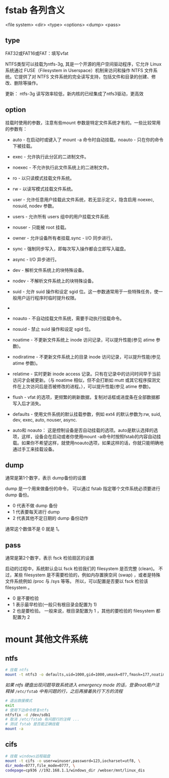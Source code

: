 
# fstab 各列含义

\<file system>	\<dir>	\<type>	\<options>	\<dump>	\<pass>


## type


FAT32或FAT16或FAT：填写vfat

NTFS类型可以挂载为ntfs-3g, 其是一个开源的用户空间驱动程序，它允许 Linux 系统通过 FUSE（Filesystem in Userspace）机制来访问和操作 NTFS 文件系统。它提供了对 NTFS 文件系统的完全读写支持，包括文件和目录的创建、修改、删除等操作。


更新：
ntfs-3g 读写效率较低，新内核的已经集成了ntfs3驱动，更高效

## option

挂载时使用的参数，注意有些mount 参数是特定文件系统才有的。一些比较常用的参数有：

- auto - 在启动时或键入了 mount -a 命令时自动挂载。noauto - 只在你的命令下被挂载。
- exec - 允许执行此分区的二进制文件。
- noexec - 不允许执行此文件系统上的二进制文件。
- ro - 以只读模式挂载文件系统。
- rw - 以读写模式挂载文件系统。
- user - 允许任意用户挂载此文件系统，若无显示定义，隐含启用 noexec, nosuid, nodev 参数。
- users - 允许所有 users 组中的用户挂载文件系统.
- nouser - 只能被 root 挂载。
- owner - 允许设备所有者挂载.sync - I/O 同步进行。
- sync - 强制同步写入，即每次写入操作都会立即写入磁盘。
- async - I/O 异步进行。
- dev - 解析文件系统上的块特殊设备。
- nodev - 不解析文件系统上的块特殊设备。
- suid - 允许 suid 操作和设定 sgid 位。这一参数通常用于一些特殊任务，使一般用户运行程序时临时提升权限。
- 
- noauto - 不自动挂载文件系统，需要手动执行挂载命令。
- nosuid - 禁止 suid 操作和设定 sgid 位。
- noatime - 不更新文件系统上 inode 访问记录，可以提升性能(参见 atime 参数)。
- nodiratime - 不更新文件系统上的目录 inode 访问记录，可以提升性能(参见 atime 参数)。
- relatime - 实时更新 inode access 记录。只有在记录中的访问时间早于当前访问才会被更新。（与 noatime 相似，但不会打断如 mutt 或其它程序探测文件在上次访问后是否被修改的进程。），可以提升性能(参见 atime 参数)。
- flush - vfat 的选项，更频繁的刷新数据，复制对话框或进度条在全部数据都写入后才消失。
- defaults - 使用文件系统的默认挂载参数，例如 ext4 的默认参数为:rw, suid, dev, exec, auto, nouser, async.

- auto和 noauto： 这是控制设备是否自动挂载的选项。auto是默认选择的选项，这样，设备会在启动或者你使用mount -a命令时按照fstab的内容自动挂载。如果你不希望这样，就使用noauto选项，如果这样的话，你就只能明确地通过手工来挂载设备。


## dump

通常是第1个数字，表示 dump备份的设置

dump 是一个用来做备份的命令， 可以通过 fstab 指定哪个文件系统必须要进行 dump 备份。

- 0 代表不做 dump 备份
- 1 代表要每天进行 dump 
- 2 代表其他不定日期的 dump 备份动作

通常这个数值不是 0 就是 1。

## pass

通常是第2个数字，表示 fsck 检验扇区的设置

启动的过程中，系统默认会以 fsck 检验我们的 filesystem 是否完整 (clean)。 不过，某些 filesystem 是不需要检验的，例如内存置换空间 (swap) ，或者是特殊文件系统例如 /proc 与 /sys 等等。
所以，可以配置是否要以 fsck 检验该 filesystem 。

- 0 是不要检验
- 1 表示最早检验(一般只有根目录会配置为 1)
- 2 也是要检验。 一般来说，根目录配置为 1 ，其他的要检验的 filesystem 都配置为 2


# mount 其他文件系统


## ntfs
```bash
# 挂载 ntfs
mount -t ntfs3 -o defaults,uid=1000,gid=1000,umask=077,fmask=177,noatime,prealloc /dev/sdb1 /mnt/ntfs
```

*如果 ntfs 硬盘出现问题导致系统进入 emergency mode 的话，登录root用户注释掉 `/etc/fstab` 中有问题的行，之后再接着执行下方的流程*

```bash
# 退出救援模式
exit
# 使用下边命令修复ntfs
ntfsfix -d /dev/sdb1
# 取消 /etc/fstab 有问题行的注释 ...
# 测试 fstab 是否能正确挂载
mount -a
```

## cifs


```bash
# 挂载 windows远程磁盘
mount -t cifs -o user=winuser,password=123,iocharset=utf8, \ 
dir_mode=0777,file_mode=0777, \
codepage=cp936 //192.168.1.1/windows_dir /webser/mnt/linux_dis
```
